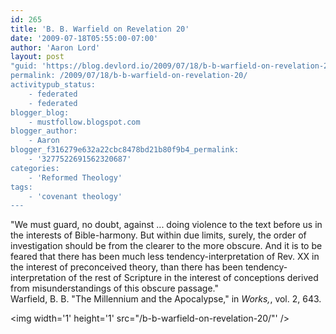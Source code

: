 ```yaml
---
id: 265
title: 'B. B. Warfield on Revelation 20'
date: '2009-07-18T05:55:00-07:00'
author: 'Aaron Lord'
layout: post
"guid: 'https://blog.devlord.io/2009/07/18/b-b-warfield-on-revelation-20/'
permalink: /2009/07/18/b-b-warfield-on-revelation-20/
activitypub_status:
    - federated
    - federated
blogger_blog:
    - mustfollow.blogspot.com
blogger_author:
    - Aaron
blogger_f316279e632a22cbc8478bd21b80f9b4_permalink:
    - '3277522691562320687'
categories:
    - 'Reformed Theology'
tags:
    - 'covenant theology'
---
```


"We must guard, no doubt, against ... doing violence to the text before us in the interests of Bible-harmony. But within due limits, surely, the order of investigation should be from the clearer to the more obscure. And it is to be feared that there has been much less tendency-interpretation of Rev. XX in the interest of preconceived theory, than there has been tendency-interpretation of the rest of Scripture in the interest of conceptions derived from misunderstandings of this obscure passage."<br />Warfield, B. B. "The Millennium and the Apocalypse," in <i>Works,</i>, vol. 2, 643.<div class="blogger-post-footer"><img width='1' height='1' src="/b-b-warfield-on-revelation-20/"' /></div>